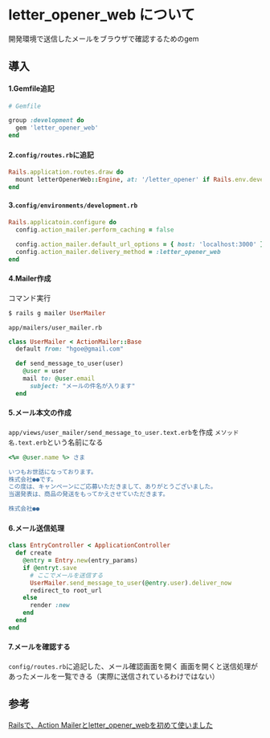 # letter_opener_web について

開発環境で送信したメールをブラウザで確認するためのgem

## 導入
#### 1.Gemfile追記
```ruby
# Gemfile

group :development do
  gem 'letter_opener_web'
end
```

#### 2.`config/routes.rb`に追記
```ruby
Rails.application.routes.draw do
  mount letterOpenerWeb::Engine, at: '/letter_opener' if Rails.env.development?
end
```

#### 3.`config/environments/development.rb`
```ruby
Rails.applicatoin.configure do
  config.action_mailer.perform_caching = false

  config.action_mailer.default_url_options = { host: 'localhost:3000' }
  config.action_mailer.delivery_method = :letter_opener_web
end
```

#### 4.Mailer作成
コマンド実行
```ruby
$ rails g mailer UserMailer
```

`app/mailers/user_mailer.rb`
```ruby
class UserMailer < ActionMailer::Base
  default from: "hgoe@gmail.com"

  def send_message_to_user(user)
    @user = user
    mail to: @user.email
      subject: "メールの件名が入ります"
  end
```

#### 5.メール本文の作成
`app/views/user_mailer/send_message_to_user.text.erb`を作成
`メソッド名.text.erb`という名前になる
```ruby
<%= @user.name %> さま

いつもお世話になっております。
株式会社●●です。
この度は、キャンペーンにご応募いただきまして、ありがとうございました。
当選発表は、商品の発送をもってかえさせていただきます。

株式会社●●
```

#### 6.メール送信処理
```ruby
class EntryController < ApplicationController
  def create
    @entry = Entry.new(entry_params)
    if @entryt.save
      # ここでメールを送信する
      UserMailer.send_message_to_user(@entry.user).deliver_now
      redirect_to root_url
    else
      render :new
    end
  end
end
```

#### 7.メールを確認する
`config/routes.rb`に追記した、メール確認画面を開く
画面を開くと送信処理があったメールを一覧できる（実際に送信されているわけではない）

## 参考
[Railsで、Action Mailerとletter_opener_webを初めて使いました](http://c5meru.hatenablog.jp/entry/2018/07/29/200011)
